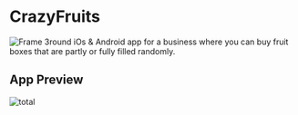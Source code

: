 # CrazyFruits
![Frame 3round](https://user-images.githubusercontent.com/82574299/125537301-5d6e9b44-10ee-42d0-8eda-5e03bcf1fae9.png)
iOs & Android app for a business where you can buy fruit boxes that are partly or fully filled randomly.

## App Preview
![total](https://user-images.githubusercontent.com/82574299/125536681-0936c197-df57-42b2-9ede-c378b266bdd4.png)



